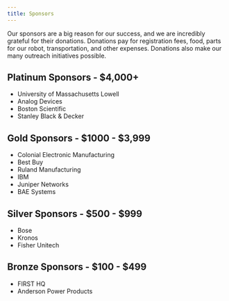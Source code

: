 ```yaml
---
title: Sponsors
---
```


Our sponsors are a big reason for our success, and we are incredibly grateful for their donations. Donations pay for registration fees, food, parts for our robot, transportation, and other expenses. Donations also make our many outreach initiatives possible.


## Platinum Sponsors - $4,000+
* University of Massachusetts Lowell  
* Analog Devices
* Boston Scientific
* Stanley Black & Decker


## Gold Sponsors - $1000 - $3,999
* Colonial Electronic Manufacturing
* Best Buy
* Ruland Manufacturing
* IBM
* Juniper Networks
* BAE Systems

## Silver Sponsors - $500 - $999
* Bose
* Kronos
* Fisher Unitech  

## Bronze Sponsors - $100 - $499
* FIRST HQ
* Anderson Power Products


